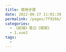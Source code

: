 ```yaml
---
title: 使用步骤
date: 2022-06-27 11:01:39
permalink: /pages/7f9266/
categories:
  - 《前端》笔记《框架》
  - 1.vue2
tags:
  - 
---
```

<!DOCTYPE html>
<html lang="zh-CN">
<head>
    <meta charset="UTF-8">
    <meta name="viewport" content="width=device-width initial-scale=1 maximum-scale=1 minimum-scale=1 user-scalable=no">
    <title>Document</title>
</head>
<body>
    <script>
        
    </script>
</body>
</html>

<!DOCTYPE html>
<html lang="en">

<head>
  <meta charset="UTF-8">
  <meta http-equiv="X-UA-Compatible" content="IE=edge">
  <meta name="viewport" content="width=device-width, initial-scale=1.0">
  <title>Document</title>
</head>

<body>
  <!-- 知识点：使用步骤：（1）（2）（3） -->

  <!-- （2）定义被 vue 所控制的区域 -->
  <div id="app">{{ username }}</div>

  <!-- （1）导入 Vue 的库文件（在 window 全局就有了 Vue 这个构造函数） -->
  <script src="sucai/vue-2.6.12.js"></script>

  <script>

    // （3）创建 Vue 的实例对象
    const vm = new Vue({

      // el（视图）：要控制页面上的哪个区域，接收的值是一个选择器
      el: '#app',

      // data（数据源）：渲染到控制区域的数据
      data: {
        username: 'zhangsan'
      }

    })

  </script>
</body>

</html>